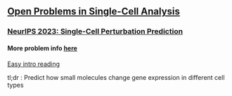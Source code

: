 ## [Open Problems in Single-Cell Analysis](https://openproblems.bio/)
### [NeurIPS 2023: Single-Cell Perturbation Prediction](https://openproblems.bio/events/2023-08_neurips/)

#### More problem info [here](https://www.kaggle.com/competitions/open-problems-single-cell-perturbations)

[Easy intro reading](https://www.kaggle.com/code/ayushs9020/understanding-the-competition-open-problems)

tl;dr : Predict how small molecules change gene expression in different cell types


